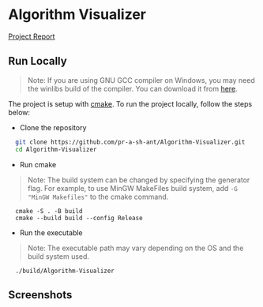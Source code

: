 # Algorithm Visualizer

[Project Report](https://github.com/pr-a-sh-ant/Algorithm-Visualizer/blob/report/Project%20Report.pdf)

## Run Locally
> Note: If you are using GNU GCC compiler on Windows, you may need the winlibs build of the compiler. You can download it from [here](https://winlibs.com/).
<!-- Say project is setup with cmake and give link -->
The project is setup with [cmake](https://cmake.org/). To run the project locally, follow the steps below:

- Clone the repository

```bash
  git clone https://github.com/pr-a-sh-ant/Algorithm-Visualizer.git
  cd Algorithm-Visualizer
```

- Run cmake
> Note: The build system can be changed by specifying the generator flag. For example, to use MinGW MakeFiles build system, add `-G "MinGW Makefiles"` to the cmake command.
```
  cmake -S . -B build
  cmake --build build --config Release
```

- Run the executable
> Note: The executable path may vary depending on the OS and the build system used.
```
  ./build/Algorithm-Visualizer
```

## Screenshots


